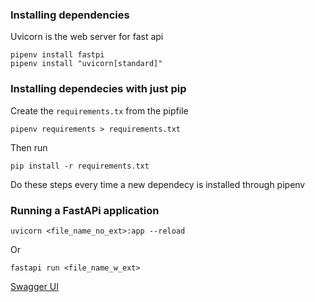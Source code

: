 ### Installing dependencies
Uvicorn is the web server for fast api
```
pipenv install fastpi
pipenv install "uvicorn[standard]"
```

### Installing dependecies with just pip
Create the `requirements.tx` from the pipfile
```
pipenv requirements > requirements.txt
```


Then run
```
pip install -r requirements.txt
```

Do these steps every time a new dependecy is installed through pipenv

### Running a FastAPi application
```
uvicorn <file_name_no_ext>:app --reload
```

Or

```
fastapi run <file_name_w_ext>
```

[Swagger UI](http://localhost:3929/docs)